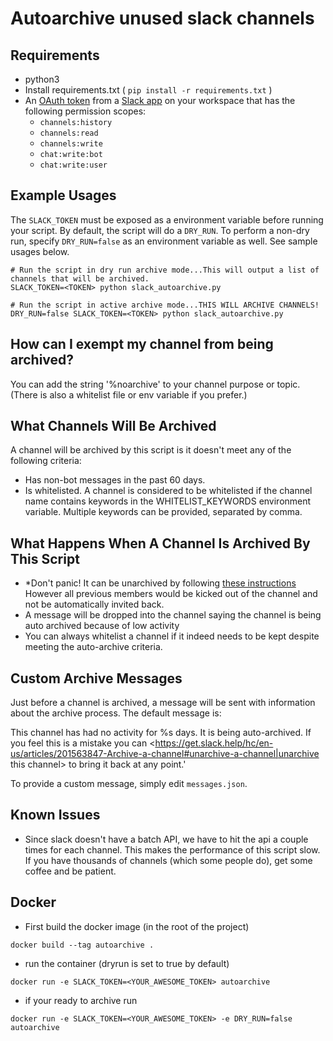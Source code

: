 # Autoarchive unused slack channels

## Requirements

- python3
- Install requirements.txt ( `pip install -r requirements.txt` )
- An [OAuth token](https://api.slack.com/docs/oauth) from a [Slack app](https://api.slack.com/slack-apps) on your workspace that has the following permission scopes:
  - `channels:history`
  - `channels:read`
  - `channels:write`
  - `chat:write:bot`
  - `chat:write:user`

## Example Usages

The `SLACK_TOKEN` must be exposed as a environment variable before running your script. By default, the script will do a `DRY_RUN`. To perform a non-dry run, specify `DRY_RUN=false` as an environment variable as well. See sample usages below.
```
# Run the script in dry run archive mode...This will output a list of channels that will be archived.
SLACK_TOKEN=<TOKEN> python slack_autoarchive.py

# Run the script in active archive mode...THIS WILL ARCHIVE CHANNELS!
DRY_RUN=false SLACK_TOKEN=<TOKEN> python slack_autoarchive.py
```

## How can I exempt my channel from being archived?

You can add the string '%noarchive' to your channel purpose or topic. (There is also a whitelist file or env variable if you prefer.)

## What Channels Will Be Archived

A channel will be archived by this script is it doesn't meet any of the following criteria:

- Has non-bot messages in the past 60 days.
- Is whitelisted. A channel is considered to be whitelisted if the channel name contains keywords in the WHITELIST_KEYWORDS environment variable. Multiple keywords can be provided, separated by comma.

## What Happens When A Channel Is Archived By This Script

- *Don't panic! It can be unarchived by following [these instructions](https://get.slack.help/hc/en-us/articles/201563847-Archive-a-channel#unarchive-a-channel) However all previous members would be kicked out of the channel and not be automatically invited back.
- A message will be dropped into the channel saying the channel is being auto archived because of low activity
- You can always whitelist a channel if it indeed needs to be kept despite meeting the auto-archive criteria.

## Custom Archive Messages

Just before a channel is archived, a message will be sent with information about the archive process. The default message is:

  This channel has had no activity for %s days. It is being auto-archived. If you feel this is a mistake you can <https://get.slack.help/hc/en-us/articles/201563847-Archive-a-channel#unarchive-a-channel|unarchive this channel> to bring it back at any point.'

To provide a custom message, simply edit `messages.json`.

## Known Issues

- Since slack doesn't have a batch API, we have to hit the api a couple times for each channel. This makes the performance of this script slow. If you have thousands of channels (which some people do), get some coffee and be patient.

## Docker

- First build the docker image (in the root of the project)
 
`docker build --tag autoarchive .`
- run the container (dryrun is set to true by default)
 
`docker run -e SLACK_TOKEN=<YOUR_AWESOME_TOKEN> autoarchive`
- if your ready to archive run

`docker run -e SLACK_TOKEN=<YOUR_AWESOME_TOKEN> -e DRY_RUN=false autoarchive`

